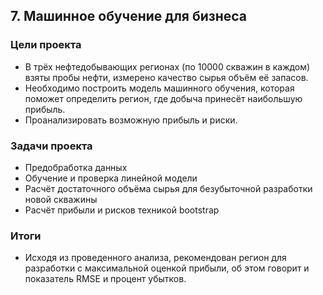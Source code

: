 ## 7. Машинное обучение для бизнеса

### Цели проекта

- В трёх нефтедобывающих регионах (по 10000 скважин в каждом) взяты пробы нефти, измерено качество сырья объём её запасов.
- Необходимо построить модель машинного обучения, которая поможет определить регион, где добыча принесёт наибольшую прибыль.
- Проанализировать возможную прибыль и риски.

### Задачи проекта

- Предобработка данных
- Обучение и проверка линейной модели
- Расчёт достаточного объёма сырья для безубыточной разработки новой скважины
- Расчёт прибыли и рисков техникой bootstrap

### Итоги

- Исходя из проведенного анализа, рекомендован регион для разработки с максимальной оценкой прибыли, об этом говорит и показатель RMSE и процент убытков.
